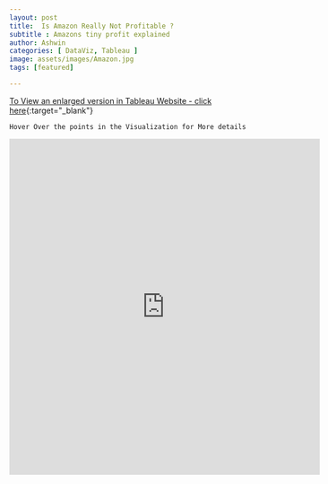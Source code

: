 ```yaml
---
layout: post
title:  Is Amazon Really Not Profitable ?
subtitle : Amazons tiny profit explained
author: Ashwin
categories: [ DataViz, Tableau ]
image: assets/images/Amazon.jpg
tags: [featured]

---
```

[To View an enlarged version in Tableau Website - click here](https://public.tableau.com/views/workbook_15928751582800/Dashboard1?:language=en-GB&:display_count=y&:origin=viz_share_link){:target="_blank"}

```
Hover Over the points in the Visualization for More details 
```

<iframe seamless frameborder="0" src="https://public.tableau.com/views/workbook_15928751582800/Dashboard1?:language=en-GB&:display_count=y&:origin=viz_share_link&:showVizHome=no" width = '110%' height = '600'></iframe>

